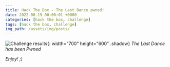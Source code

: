 ```yaml
---
title: Hack The Box - The Last Dance pwned!
date: 2022-08-19 00:00:01 +0000
categories: [hack the box, challenge]
tags: [hack the box, challenge]
img_path: /assets/img/posts/
---
```


![Challenge results](owned-the-last-dance.png){: width="700" height="600" .shadow}
*The Last Dance has been Pwned*

*Enjoy! ;)*
